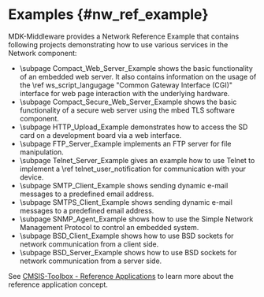 # Examples {#nw_ref_example}

MDK-Middleware provides a Network Reference Example that contains following projects demonstrating how to use various services in the Network component:

- \subpage Compact_Web_Server_Example shows the basic functionality of an embedded web server. It also contains information on the usage of the \ref ws_script_langugage "Common Gateway Interface (CGI)" interface for web page interaction with the underlying hardware.
- \subpage Compact_Secure_Web_Server_Example shows the basic functionality of a secure web server using the mbed TLS software component.
- \subpage HTTP_Upload_Example demonstrates how to access the SD card on a development board via a web interface.
- \subpage FTP_Server_Example implements an FTP server for file manipulation.
- \subpage Telnet_Server_Example gives an example how to use Telnet to implement a \ref telnet_user_notification for communication with your device.
- \subpage SMTP_Client_Example shows sending dynamic e-mail messages to a predefined email address.
- \subpage SMTPS_Client_Example shows sending dynamic e-mail messages to a predefined email address.
- \subpage SNMP_Agent_Example shows how to use the Simple Network Management Protocol to control an embedded system.
- \subpage BSD_Client_Example shows how to use BSD sockets for network communication from a client side.
- \subpage BSD_Server_Example shows how to use BSD sockets for network communication from a server side.

See [CMSIS-Toolbox - Reference Applications](https://github.com/Open-CMSIS-Pack/cmsis-toolbox/blob/main/docs/ReferenceApplications.md) to learn more about the reference application concept.


